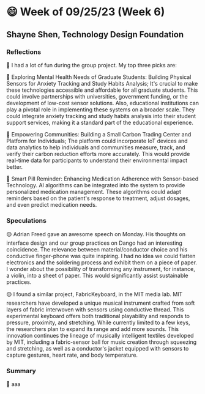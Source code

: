 # 😄 Week of 09/25/23 (Week 6)
## Shayne Shen, Technology Design Foundation

### Reflections

🔴 I had a lot of fun during the group project. My top three picks are: 

🔴 Exploring Mental Health Needs of Graduate Students: Building Physical Sensors for Anxiety Tracking and Study Habits Analysis; It's crucial to make these technologies accessible and affordable for all graduate students. This could involve partnerships with universities, government funding, or the development of low-cost sensor solutions. Also, educational institutions can play a pivotal role in implementing these systems on a broader scale. They could integrate anxiety tracking and study habits analysis into their student support services, making it a standard part of the educational experience.

🔴 Empowering Communities: Building a Small Carbon Trading Center and Platform for Individuals; The platform could incorporate IoT devices and data analytics to help individuals and communities measure, track, and verify their carbon reduction efforts more accurately. This would provide real-time data for participants to understand their environmental impact better.

🔴 Smart Pill Reminder: Enhancing Medication Adherence with Sensor-based Technology. AI algorithms can be integrated into the system to provide personalized medication management. These algorithms could adapt reminders based on the patient's response to treatment, adjust dosages, and even predict medication needs.

### Speculations

🟡 Adrian Freed gave an awesome speech on Monday. His thoughts on interface design and our group practices on Dango had an interesting coincidence. The relevance between material/conductor choice and his conductive finger-phone was quite inspiring. I had no idea we could flatten electronics and the soldering process and exhibit them on a piece of paper. I wonder about the possibility of transforming any instrument, for instance, a violin, into a sheet of paper. This would significantly assist sustainable practices.  

🟡 I found a similar project, FabricKeyboard, in the MIT media lab. MIT researchers have developed a unique musical instrument crafted from soft layers of fabric interwoven with sensors using conductive thread. This experimental keyboard offers both traditional playability and responds to pressure, proximity, and stretching. While currently limited to a few keys, the researchers plan to expand its range and add more sounds. This innovation continues the lineage of musically intelligent textiles developed by MIT, including a fabric-sensor ball for music creation through squeezing and stretching, as well as a conductor's jacket equipped with sensors to capture gestures, heart rate, and body temperature.


### Summary
🔵 aaa
